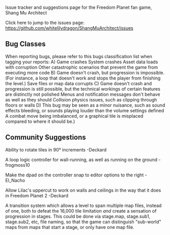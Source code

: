 Issue tracker and suggestions page for the Freedom Planet fan game, Shang Mu Architect

Click here to jump to the issues page: https://github.com/whitelilydragon/ShangMuArchitect/issues

**Bug Classes**
---------------

When reporting bugs, please refer to this bugs classification list when tagging your reports:
	A)
		Game crashes
		System crashes
		Asset data loads with corruption
		Other catastrophic scenarios that prevent the game from executing more code
	B)
		Game doesn't crash, but progression is impossible. (For instance, a loop that doesn't work and stops the player from finishing the level.)
 		Save files or map data corrupts
  C)
    Game doesn't crash and progression is still possible, but the technical workings of certain features are distinctly not polished
    Menus and notification messages don't behave as well as they should
    Collision physics issues, such as clipping through floors or walls
  D)
    This bug may be seen as a minor nuisance, such as sound effects bleeding, or sounds playing louder than the volume settings defined
    A combat move being imbalanced, or a graphical tile is misplaced compared to where it should be.)

Community Suggestions
---------------------

Ability to rotate tiles in 90° increments -Deckard

A loop logic controller for wall-running, as well as running on the ground -frogmoss10

Make the dpad on the controller snap to editor options to the right -El_Nacho

Allow Lilac's uppercut to work on walls and ceilings in the way that it does in Freedom Planet 2 -Deckard

A transition system which allows a level to span multiple map files, instead of one, both to defeat the 16,000 tile limitation *and* create a sensation of progression in stages. This could be done via stage.map, stage.sub1, stage.sub2, etc, file naming, so that the game can distinguish "sub-world" maps from maps that start a stage, or only have one map file.
